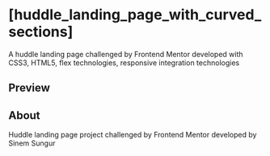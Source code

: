 # [huddle_landing_page_with_curved_sections]
A huddle landing page challenged by Frontend Mentor developed with CSS3, HTML5, flex technologies, responsive integration technologies
## Preview

## About
Huddle landing page project challenged by Frontend Mentor developed by Sinem Sungur
